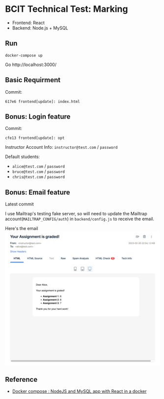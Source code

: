 # BCIT Technical Test: Marking

- Frontend: React
- Backend: Node.js + MySQL


## Run

```
docker-compose up
```

Go http://localhost:3000/

## Basic Requirment

Commit:

```
617e6 frontend[update]: index.html
```

## Bonus: Login feature

Commit:

```
cfe13 frontend[update]: opt
```

Instructor Account Info: `instructor@test.com` / `password`

Default students:
- `alice@test.com` / `password`
- `bruce@test.com` / `password`
- `chris@test.com` / `password`

## Bonus: Email feature

Latest commit

I use Mailtrap's testing fake server, so will need to update the Mailtrap account(`MAILTRAP_CONFIG/auth`) in `backend/config.js` to receive the email.

Here's the email
![Email sample](./email.jpeg)

## Reference
 - [Docker compose : NodeJS and MySQL app with React in a docker](http://www.bogotobogo.com/DevOps/Docker/Docker-React-Node-MySQL-App.php)